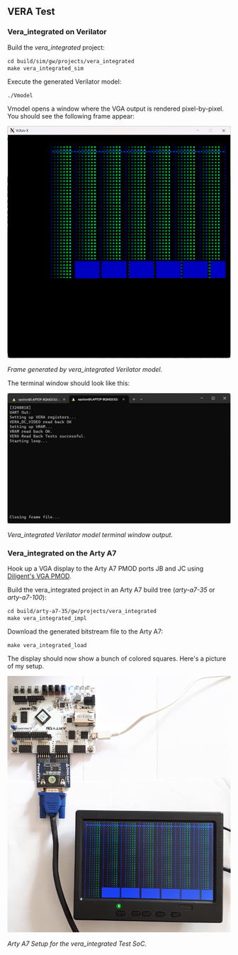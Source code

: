 ## VERA Test

### Vera_integrated on Verilator

Build the *vera_integrated* project:
```
cd build/sim/gw/projects/vera_integrated
make vera_integrated_sim
```
Execute the generated Verilator model:
```
./Vmodel
```
Vmodel opens a window where the VGA output is rendered pixel-by-pixel. You should see the following frame appear:

![Frame Generated by vera_integrated Vmodel.](assets/vera_integrated_frame.png)

*Frame generated by vera_integrated Verilator model.*

The terminal window should look like this:

![vera_integrated terminal window.](assets/vera_integrated_terminal_window.png)

*Vera_integrated Verilator model terminal window output.*

### Vera_integrated on the Arty A7

Hook up a VGA display to the Arty A7 PMOD ports JB and JC using [Diligent's VGA PMOD](https://digilent.com/reference/pmod/pmodvga/start).

Build the vera_integrated project in an Arty A7 build tree (*arty-a7-35* or *arty-a7-100*):
```
cd build/arty-a7-35/gw/projects/vera_integrated
make vera_integrated_impl
```

Download the generated bitstream file to the Arty A7:
```
make vera_integrated_load
```

The display should now show a bunch of colored squares. Here's a picture of my setup.
   
![Arty A7 Setup for vera_integrated Test SoC.](assets/vera_fpga_test_setup.jpg)

*Arty A7 Setup for the vera_integrated Test SoC.*
